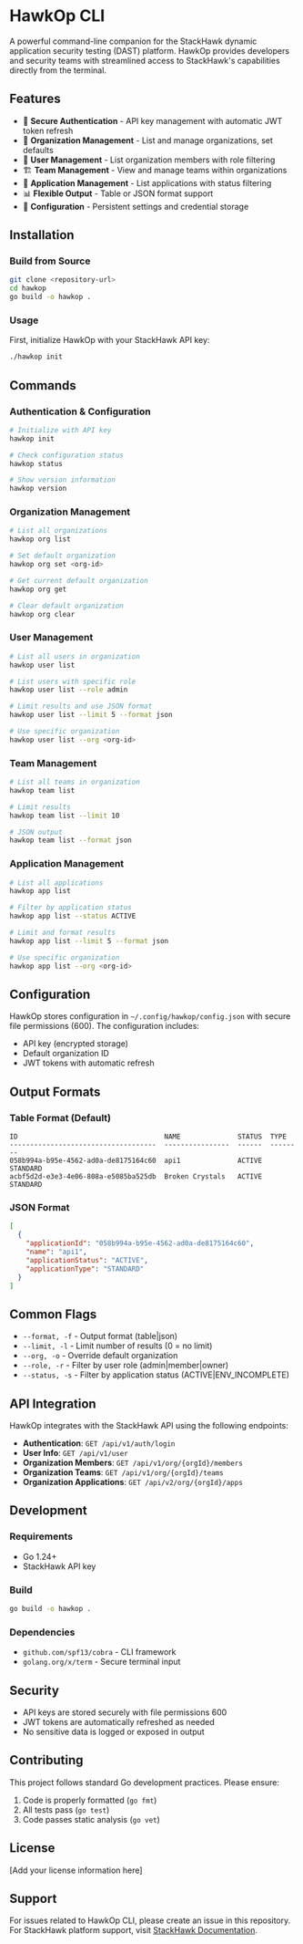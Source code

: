 # HawkOp CLI

A powerful command-line companion for the StackHawk dynamic application security testing (DAST) platform. HawkOp provides developers and security teams with streamlined access to StackHawk's capabilities directly from the terminal.

## Features

- 🔐 **Secure Authentication** - API key management with automatic JWT token refresh
- 🏢 **Organization Management** - List and manage organizations, set defaults
- 👥 **User Management** - List organization members with role filtering
- 🏗️ **Team Management** - View and manage teams within organizations
- 📱 **Application Management** - List applications with status filtering
- 📊 **Flexible Output** - Table or JSON format support
- 🔧 **Configuration** - Persistent settings and credential storage

## Installation

### Build from Source

```bash
git clone <repository-url>
cd hawkop
go build -o hawkop .
```

### Usage

First, initialize HawkOp with your StackHawk API key:

```bash
./hawkop init
```

## Commands

### Authentication & Configuration

```bash
# Initialize with API key
hawkop init

# Check configuration status
hawkop status

# Show version information
hawkop version
```

### Organization Management

```bash
# List all organizations
hawkop org list

# Set default organization
hawkop org set <org-id>

# Get current default organization
hawkop org get

# Clear default organization
hawkop org clear
```

### User Management

```bash
# List all users in organization
hawkop user list

# List users with specific role
hawkop user list --role admin

# Limit results and use JSON format
hawkop user list --limit 5 --format json

# Use specific organization
hawkop user list --org <org-id>
```

### Team Management

```bash
# List all teams in organization
hawkop team list

# Limit results
hawkop team list --limit 10

# JSON output
hawkop team list --format json
```

### Application Management

```bash
# List all applications
hawkop app list

# Filter by application status
hawkop app list --status ACTIVE

# Limit and format results
hawkop app list --limit 5 --format json

# Use specific organization
hawkop app list --org <org-id>
```

## Configuration

HawkOp stores configuration in `~/.config/hawkop/config.json` with secure file permissions (600). The configuration includes:

- API key (encrypted storage)
- Default organization ID
- JWT tokens with automatic refresh

## Output Formats

### Table Format (Default)
```
ID                                    NAME              STATUS  TYPE
------------------------------------  ----------------  ------  --------
058b994a-b95e-4562-ad0a-de8175164c60  api1              ACTIVE  STANDARD
acbf5d2d-e3e3-4e06-808a-e5085ba525db  Broken Crystals   ACTIVE  STANDARD
```

### JSON Format
```json
[
  {
    "applicationId": "058b994a-b95e-4562-ad0a-de8175164c60",
    "name": "api1",
    "applicationStatus": "ACTIVE",
    "applicationType": "STANDARD"
  }
]
```

## Common Flags

- `--format, -f` - Output format (table|json)
- `--limit, -l` - Limit number of results (0 = no limit)
- `--org, -o` - Override default organization
- `--role, -r` - Filter by user role (admin|member|owner)
- `--status, -s` - Filter by application status (ACTIVE|ENV_INCOMPLETE)

## API Integration

HawkOp integrates with the StackHawk API using the following endpoints:

- **Authentication**: `GET /api/v1/auth/login`
- **User Info**: `GET /api/v1/user`
- **Organization Members**: `GET /api/v1/org/{orgId}/members`
- **Organization Teams**: `GET /api/v1/org/{orgId}/teams`
- **Organization Applications**: `GET /api/v2/org/{orgId}/apps`

## Development

### Requirements

- Go 1.24+
- StackHawk API key

### Build

```bash
go build -o hawkop .
```

### Dependencies

- `github.com/spf13/cobra` - CLI framework
- `golang.org/x/term` - Secure terminal input

## Security

- API keys are stored securely with file permissions 600
- JWT tokens are automatically refreshed as needed
- No sensitive data is logged or exposed in output

## Contributing

This project follows standard Go development practices. Please ensure:

1. Code is properly formatted (`go fmt`)
2. All tests pass (`go test`)
3. Code passes static analysis (`go vet`)

## License

[Add your license information here]

## Support

For issues related to HawkOp CLI, please create an issue in this repository.
For StackHawk platform support, visit [StackHawk Documentation](https://docs.stackhawk.com/).